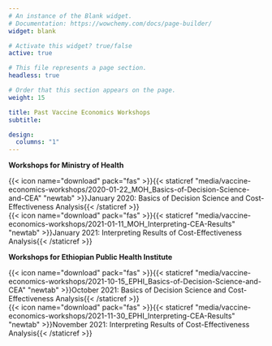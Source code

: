 ```yaml
---
# An instance of the Blank widget.
# Documentation: https://wowchemy.com/docs/page-builder/
widget: blank

# Activate this widget? true/false
active: true

# This file represents a page section.
headless: true

# Order that this section appears on the page.
weight: 15

title: Past Vaccine Economics Workshops
subtitle:

design:
  columns: "1"
---
```


**Workshops for Ministry of Health**

{{< icon name="download" pack="fas" >}}{{< staticref "media/vaccine-economics-workshops/2020-01-22_MOH_Basics-of-Decision-Science-and-CEA" "newtab" >}}January 2020: Basics of Decision Science and Cost-Effectiveness Analysis{{< /staticref >}}<br>
{{< icon name="download" pack="fas" >}}{{< staticref "media/vaccine-economics-workshops/2021-01-11_MOH_Interpreting-CEA-Results" "newtab" >}}January 2021: Interpreting Results of Cost-Effectiveness Analysis{{< /staticref >}}<br>

**Workshops for Ethiopian Public Health Institute**

{{< icon name="download" pack="fas" >}}{{< staticref "media/vaccine-economics-workshops/2021-10-15_EPHI_Basics-of-Decision-Science-and-CEA" "newtab" >}}October 2021: Basics of Decision Science and Cost-Effectiveness Analysis{{< /staticref >}}<br>
{{< icon name="download" pack="fas" >}}{{< staticref "media/vaccine-economics-workshops/2021-11-30_EPHI_Interpreting-CEA-Results" "newtab" >}}November 2021: Interpreting Results of Cost-Effectiveness Analysis{{< /staticref >}}<br>